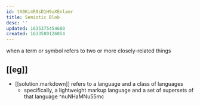 ```yaml
---
id: tX0Ki4R9sD1H9uXEnlamr
title: Semiotic Blob
desc: ''
updated: 1635375454680
created: 1633580126854
---
```


when a term or symbol refers to two or more closely-related things

## [[eg]]

- [[solution.markdown]] refers to a language and a class of languages
  - specifically, a lightweight markup language and a set of supersets of that language   ^nuNHaMNu55mc

